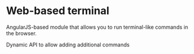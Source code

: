 # Web-based terminal

AngularJS-based module that allows you to run terminal-like commands in the browser.

Dynamic API to allow adding additional commands
